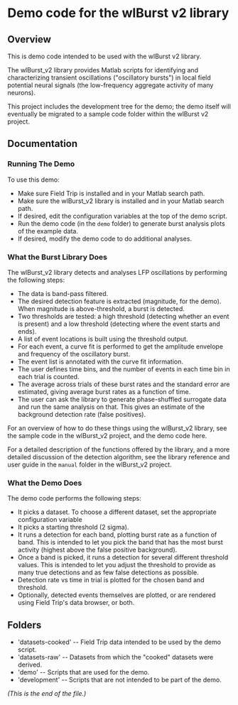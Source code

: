 # Demo code for the wlBurst v2 library

## Overview

This is demo code intended to be used with the wlBurst v2 library.

The wlBurst_v2 library provides Matlab scripts for identifying and
characterizing transient oscillations ("oscillatory bursts") in local field
potential neural signals (the low-frequency aggregate activity of many
neurons).

This project includes the development tree for the demo; the demo itself
will eventually be migrated to a sample code folder within the wlBurst v2
project.

## Documentation

### Running The Demo

To use this demo:

* Make sure Field Trip is installed and in your Matlab search path.
* Make sure the wlBurst_v2 library is installed and in your Matlab search
path.
* If desired, edit the configuration variables at the top of the demo
script.
* Run the demo code (in the `demo` folder) to generate burst analysis plots
of the example data.
* If desired, modify the demo code to do additional analyses.

### What the Burst Library Does

The wlBurst_v2 library detects and analyses LFP oscillations by performing
the following steps:

* The data is band-pass filtered.
* The desired detection feature is extracted (magnitude, for the demo).
  When magnitude is above-threshold, a burst is detected.
* Two thresholds are tested: a high threshold (detecting whether an event
  is present) and a low threshold (detecting where the event starts and
  ends).
* A list of event locations is built using the threshold output.
* For each event, a curve fit is performed to get the amplitude envelope
  and frequency of the oscillatory burst.
* The event list is annotated with the curve fit information.
* The user defines time bins, and the number of events in each time bin in
  each trial is counted.
* The average across trials of these burst rates and the standard error are
  estimated, giving average burst rates as a function of time.
* The user can ask the library to generate phase-shuffled surrogate data and
  run the same analysis on that. This gives an estimate of the background
  detection rate (false positives).

For an overview of how to do these things using the wlBurst_v2 library, see
the sample code in the wlBurst_v2 project, and the demo code here.

For a detailed description of the functions offered by the library, and a
more detailed discussion of the detection algorithm, see the library
reference and user guide in the ``manual`` folder in the wlBurst_v2 project.

### What the Demo Does

The demo code performs the following steps:

* It picks a dataset. To choose a different dataset, set the appropriate
configuration variable
* It picks a starting threshold (2 sigma).
* It runs a detection for each band, plotting burst rate as a function of
band. This is intended to let you pick the band that has the most burst
activity (highest above the false positive background).
* Once a band is picked, it runs a detection for several different
threshold values. This is intended to let you adjust the threshold to
provide as many true detections and as few false detections as possible.
* Detection rate vs time in trial is plotted for the chosen band and
threshold.
* Optionally, detected events themselves are plotted, or are rendered using
Field Trip's data browser, or both.

## Folders

* 'datasets-cooked' --
Field Trip data intended to be used by the demo script.
* 'datasets-raw' --
Datasets from which the "cooked" datasets were derived.
* 'demo' --
Scripts that are used for the demo.
* 'development' --
Scripts that are not intended to be part of the demo.

_(This is the end of the file.)_
